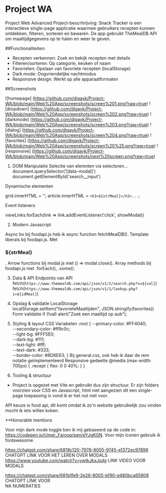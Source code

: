 # Project WA
 Project Web Advanced
Project-bescrhrijving:
Snack Tracker is een interactieve single-page applicatie waarmee gebruikers recepten kunnen ontdekken, filteren, sorteren en bewaren. De app gebruikt TheMealDB API om maaltijdgegevens op te halen en weer te geven.

##Functionaliteiten: 
- Recepten verkennen: Zoek en bekijk recepten met details
- Filteren/sorteren: Op categorie, keuken of naam
- Favorieten: Opslaan van favoriete recepten (localStorage)
- Dark mode: Oogvriendelijke nachtmodus
- Responsive design: Werkt op alle apparaatformaten

##Screenshots

![homepage] (https://github.com/digayk/Project-WA/blob/main/Web%20App/screenshots/screen%201.png?raw=true) 
![dropdown] (https://github.com/digayk/Project-WA/blob/main/Web%20App/screenshots/screen%202.png?raw=true)
![darkmode] (https://github.com/digayk/Project-WA/blob/main/Web%20App/screenshots/screen%203.png?raw=true)
![dialog] (https://github.com/digayk/Project-WA/blob/main/Web%20App/screenshots/screen%204.png?raw=true)
![favorites] (https://github.com/digayk/Project-WA/blob/main/Web%20App/screenshots/screen%20%25.png?raw=true)
![responsive] (https://github.com/digayk/Project-WA/blob/main/Web%20App/screenshots/next%20screen.png?raw=true)


1. DOM Manipulatie
Selectie van elemnten via selectoren...  
document.querySelector('[data-modal]')
document.getElementById('search__input')

Dynamische elementen

grid.innerHTML = ''; 
article.innerHTML = `<h3>${strMeal}</h3>...`;

Event listeners

viewLinks.forEach(link => link.addEventListener('click', showModal))

2. Modern Javascript

Async bv bij foodapi.js heb ik async function fetchMealDB().
Template liberals bij foodapi.js. Met <h3>${strMeal}</h3>.
Arrow functions bij modal.js met () => modal.close().
Array methods bij foodapi.js met .forEach(), .some().

3. Data & API
Endpoints van API
fetch(`https://www.themealdb.com/api/json/v1/1/search.php?s=${val}`)
fetch(`https://www.themealdb.com/api/json/v1/1/lookup.php?i=${idMeal}`)

4. Opslag & validatie
LocalStorage
localStorage.setItem("favorieteMaaltijden", JSON.stringify(favorites))
Form validatie
if (!val) alert("Zoek een maaltijd op aub");

5. Styling & layout
CSS Variabelen
:root {
    --primary-color: #FF4040;      
    --secondary-color: #ff9c0c;     
    --light-bg: #FFF5E0;            
    --dark-bg: #111;                
    --text-light: #fff;            
    --text-dark: #333;             
    --border-color: #8D6E63;
  }
  Bij general.css, ook heb ik daar de rem notatie geïmplementeerd
  Responsive gedeelte
  @media (max-width: 700px) {
  .recept { flex: 0 0 40%; }
}

6. Tooling & structuur
- Project is opgezet met Vite en gebruikt dus zijn structuur. 
Er zijn folders voorzien voor CSS en Javascript, html niet aangezien dit een single-page toepassing is vond ik er het nut niet voor.

API keuze is food api, dit komt omdat ik zo'n website gebruikelijk zou vinden mocht ik iets willen koken.

**Honorable mentions

Voor mijn dark mode toggle ben ik mij gebaseerd op de code in: https://codepen.io/Umer_Farooq/pen/eYJgKGN.
Voor mijn iconen gebruik ik fontawesome.


https://chatgpt.com/share/6818c120-7978-8005-9745-e1372ec97896
CHATGPT LINK VOOR HET LEREN OVER MODALS
https://www.youtube.com/watch?v=ywtkJkxJsdg
LINK VIDEO VOOR MODALS

https://chatgpt.com/share/681b1fe9-2e28-8005-bf90-e480bca65808
CHATGPT LINK VOOR <br> NA NUMERATIES
